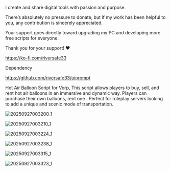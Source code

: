 I create and share digital tools with passion and purpose.

There’s absolutely no pressure to donate, but if my work has been helpful to you, any contribution is sincerely appreciated.

Your support goes directly toward upgrading my PC and developing more free scripts for everyone.

Thank you for your support! ❤️

https://ko-fi.com/riversafe33

Dependency

https://github.com/riversafe33/uiprompt

Hot Air Balloon Script for Vorp, This script allows players 
to buy, sell, and rent hot air balloons in an immersive and dynamic way. 
Players can purchase their own balloons, rent one . 
Perfect for roleplay servers looking to add a unique and scenic mode of transportation.

![20250927003200_1](https://github.com/user-attachments/assets/f76c6e5b-82b2-4514-86f8-6d8d8f9df023)

![20250927003210_1](https://github.com/user-attachments/assets/edb5a4bd-268d-4ad4-82c4-f8c607ac0a91)

![20250927003224_1](https://github.com/user-attachments/assets/bbba01b3-97c3-43e1-85da-a4a68c1be3b0)

![20250927003238_1](https://github.com/user-attachments/assets/8fd5d72c-9a58-4387-a9ac-a61e87a9a1e9)

![20250927003315_1](https://github.com/user-attachments/assets/f78b9fdd-cd0a-48c3-8d17-cd4f90ec1443)

![20250927003323_1](https://github.com/user-attachments/assets/91779dc4-22cd-45d3-b6b9-11804fef277a)
